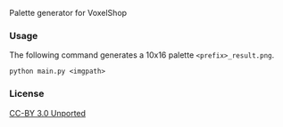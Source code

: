 Palette generator for VoxelShop

### Usage

The following command generates a 10x16 palette `<prefix>_result.png`.

```
python main.py <imgpath>
```

### License

[CC-BY 3.0 Unported](https://creativecommons.org/licenses/by/3.0/deed.en)
